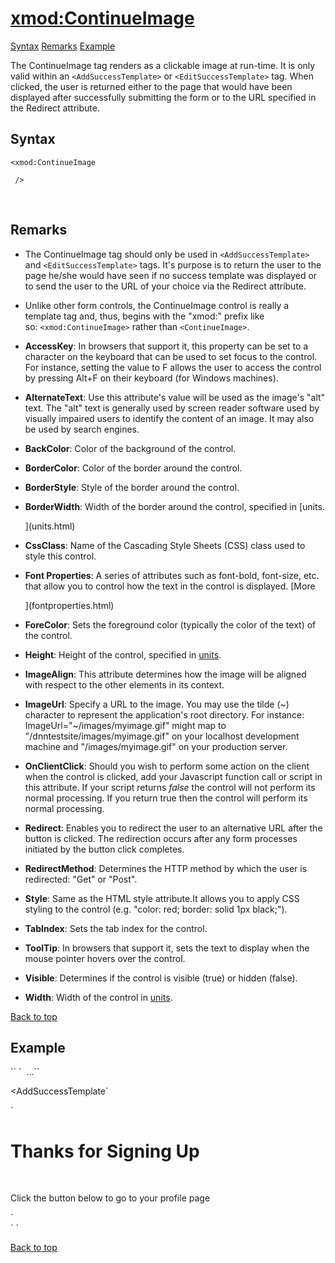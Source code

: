 # <xmod:ContinueImage>

<a name="top"></a>

[Syntax](#syntax) [Remarks](#remarks) [Example](#example)

The ContinueImage tag renders as a clickable image at run-time. It is only valid within an `<AddSuccessTemplate>` or `<EditSuccessTemplate>` tag. When clicked, the user is returned either to the page that would have been displayed after successfully submitting the form or to the URL specified in the Redirect attribute.

<a name="syntax"></a>

## Syntax

    <xmod:ContinueImage

     />  

 <a name="remarks"></a>

## Remarks

*   The ContinueImage tag should only be used in `<AddSuccessTemplate>` and `<EditSuccessTemplate>` tags. It's purpose is to return the user to the page he/she would have seen if no success template was displayed or to send the user to the URL of your choice via the Redirect attribute.  

*   Unlike other form controls, the ContinueImage control is really a template tag and, thus, begins with the "xmod:" prefix like so: `<xmod:ContinueImage>` rather than `<ContinueImage>`.  

*   **AccessKey**: In browsers that support it, this property can be set to a character on the keyboard that can be used to set focus to the control. For instance, setting the value to F allows the user to access the control by pressing Alt+F on their keyboard (for Windows machines).  

*   **AlternateText**: Use this attribute's value will be used as the image's "alt" text. The "alt" text is generally used by screen reader software used by visually impaired users to identify the content of an image. It may also be used by search engines.  

*   **BackColor**: Color of the background of the control.  

*   **BorderColor**: Color of the border around the control.  

*   **BorderStyle**: Style of the border around the control.  

*   **BorderWidth**: Width of the border around the control, specified in [units.  

    ](units.html)
*   **CssClass**: Name of the Cascading Style Sheets (CSS) class used to style this control.  

*   **Font Properties**: A series of attributes such as font-bold, font-size, etc. that allow you to control how the text in the control is displayed. [More  

    ](fontproperties.html)
*   **ForeColor**: Sets the foreground color (typically the color of the text) of the control.  

*   **Height**: Height of the control, specified in [units](units.html).  

*   **ImageAlign**: This attribute determines how the image will be aligned with respect to the other elements in its context.  

*   **ImageUrl**: Specify a URL to the image. You may use the tilde (~) character to represent the application's root directory. For instance: ImageUrl="~/images/myimage.gif" might map to "/dnntestsite/images/myimage.gif" on your localhost development machine and "/images/myimage.gif" on your production server.  

*   **OnClientClick**: Should you wish to perform some action on the client when the control is clicked, add your Javascript function call or script in this attribute. If your script returns _false_ the control will not perform its normal processing. If you return true then the control will perform its normal processing.  

*   **Redirect**: Enables you to redirect the user to an alternative URL after the button is clicked. The redirection occurs after any form processes initiated by the button click completes.  

*   **RedirectMethod**: Determines the HTTP method by which the user is redirected: "Get" or "Post".  

*   **Style**: Same as the HTML style attribute.It allows you to apply CSS styling to the control (e.g. "color: red; border: solid 1px black;").  

*   **TabIndex**: Sets the tab index for the control.  

*   **ToolTip**: In browsers that support it, sets the text to display when the mouse pointer hovers over the control.  

*   **Visible**: Determines if the control is visible (true) or hidden (false).  

*   **Width**: Width of the control in [units](units.html).

[Back to top](#top)<a name="example"></a>

## Example

<div>`<AddForm>`  
`  ...``</AddForm>  

<AddSuccessTemplate`</div>

<div>`<ItemTemplate>  
    <h1>Thanks for Signing Up</h1>  
      <p>Click the button below to go to your profile page</p>  
<span style="color: #ff0000;"><xmod:ContinueImage AlternateText="View Your Profile" Redirect="http://mysite.com/profile" RedirectMethod="Get" ImageUrl="~/images/profile.gif"/></span>`</div>

<div>`</ItemTemplate>  
</AddSuccessTemplate>`</div>

[Back to top](#top)